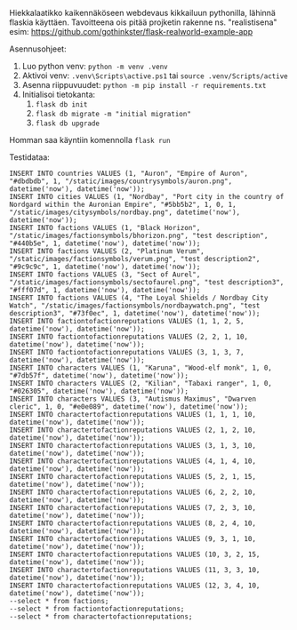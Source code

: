 Hiekkalaatikko kaikennäköseen webdevaus kikkailuun pythonilla, lähinnä flaskia käyttäen.
Tavoitteena ois pitää projketin rakenne ns. "realistisena" esim: https://github.com/gothinkster/flask-realworld-example-app

Asennusohjeet:
1. Luo python venv: ``python -m venv .venv``
2. Aktivoi venv: ``.venv\Scripts\active.ps1`` tai ``source .venv/Scripts/active``
3. Asenna riippuvuudet: ``python -m pip install -r requirements.txt``
4. Initialisoi tietokanta:
   1. ``flask db init``
   2. ``flask db migrate -m "initial migration"``
   3. ``flask db upgrade``

Homman saa käyntiin komennolla ``flask run``

Testidataa:
```
INSERT INTO countries VALUES (1, "Auron", "Empire of Auron", "#dbdbdb", 1, "/static/images/countrysymbols/auron.png", datetime('now'), datetime('now'));
INSERT INTO cities VALUES (1, "Nordbay", "Port city in the country of Nordgard within the Auronian Empire", "#5bb5b2", 1, 0, 1, "/static/images/citysymbols/nordbay.png", datetime('now'), datetime('now'));
INSERT INTO factions VALUES (1, "Black Horizon", "/static/images/factionsymbols/bhorizon.png", "test description", "#440b5e", 1, datetime('now'), datetime('now'));
INSERT INTO factions VALUES (2, "Platinum Verum", "/static/images/factionsymbols/verum.png", "test description2", "#9c9c9c", 1, datetime('now'), datetime('now'));
INSERT INTO factions VALUES (3, "Sect of Aurel", "/static/images/factionsymbols/sectofaurel.png", "test description3", "#fff07d", 1, datetime('now'), datetime('now'));
INSERT INTO factions VALUES (4, "The Loyal Shields / Nordbay City Watch", "/static/images/factionsymbols/nordbaywatch.png", "test description3", "#73f0ec", 1, datetime('now'), datetime('now'));
INSERT INTO factiontofactionreputations VALUES (1, 1, 2, 5, datetime('now'), datetime('now'));
INSERT INTO factiontofactionreputations VALUES (2, 2, 1, 10, datetime('now'), datetime('now'));
INSERT INTO factiontofactionreputations VALUES (3, 1, 3, 7, datetime('now'), datetime('now'));
INSERT INTO characters VALUES (1, "Karuna", "Wood-elf monk", 1, 0, "#7db57f", datetime('now'), datetime('now'));
INSERT INTO characters VALUES (2, "Kilian", "Tabaxi ranger", 1, 0, "#026305", datetime('now'), datetime('now'));
INSERT INTO characters VALUES (3, "Autismus Maximus", "Dwarven cleric", 1, 0, "#e0e089", datetime('now'), datetime('now'));
INSERT INTO charactertofactionreputations VALUES (1, 1, 1, 10, datetime('now'), datetime('now'));
INSERT INTO charactertofactionreputations VALUES (2, 1, 2, 10, datetime('now'), datetime('now'));
INSERT INTO charactertofactionreputations VALUES (3, 1, 3, 10, datetime('now'), datetime('now'));
INSERT INTO charactertofactionreputations VALUES (4, 1, 4, 10, datetime('now'), datetime('now'));
INSERT INTO charactertofactionreputations VALUES (5, 2, 1, 15, datetime('now'), datetime('now'));
INSERT INTO charactertofactionreputations VALUES (6, 2, 2, 10, datetime('now'), datetime('now'));
INSERT INTO charactertofactionreputations VALUES (7, 2, 3, 10, datetime('now'), datetime('now'));
INSERT INTO charactertofactionreputations VALUES (8, 2, 4, 10, datetime('now'), datetime('now'));
INSERT INTO charactertofactionreputations VALUES (9, 3, 1, 10, datetime('now'), datetime('now'));
INSERT INTO charactertofactionreputations VALUES (10, 3, 2, 15, datetime('now'), datetime('now'));
INSERT INTO charactertofactionreputations VALUES (11, 3, 3, 10, datetime('now'), datetime('now'));
INSERT INTO charactertofactionreputations VALUES (12, 3, 4, 10, datetime('now'), datetime('now'));
--select * from factions;
--select * from factiontofactionreputations;
--select * from charactertofactionreputations;
```